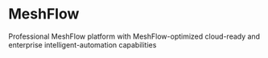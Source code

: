 # MeshFlow
Professional MeshFlow platform with MeshFlow-optimized cloud-ready and enterprise intelligent-automation capabilities
